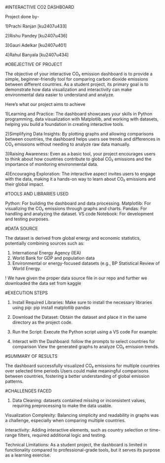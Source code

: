 #INTERACTIVE CO2 DASHBOARD
  
  Project done by-
  
  1)Prachi Ranjan  [ku2407u433]
  
  2)Rishu Pandey   [ku2407u436]
  
  3)Gauri Adelkar  [ku2407u401]
  
  4)Rahul Banyala  [ku2407u434]


#OBEJECTIVE OF PROJECT

The objective of your interactive CO₂ emission dashboard is to provide a simple, beginner-friendly tool for comparing carbon dioxide emissions between different countries. As a student project, its primary goal is to demonstrate how data visualization and interactivity can make environmental data easier to understand and analyze.

Here’s what our project aims to achieve

1)Learning and Practice: The dashboard showcases your skills in Python programming, data visualization with Matplotlib, and working with datasets, helping you build a foundation in creating interactive tools.

2)Simplifying Data Insights: By plotting graphs and allowing comparisons between countries, the dashboard helps users see trends and differences in CO₂ emissions without needing to analyze raw data manually.

3)Raising Awareness: Even as a basic tool, your project encourages users to think about how countries contribute to global CO₂ emissions and the importance of monitoring environmental data.

4)Encouraging Exploration: The interactive aspect invites users to engage with the data, making it a hands-on way to learn about CO₂ emissions and their global impact.

#TOOLS AND LIBRARIES USED

Python: For building the dashboard and data processing.
Matplotlib: For visualizing the CO₂ emissions through graphs and charts.
Pandas: For handling and analyzing the dataset.
VS code Notebook: For development and testing purposes.


#DATA SOURCE

The dataset is derived from global energy and economic statistics, potentially combining sources such as:

   1) International Energy Agency (IEA)
   2) World Bank for GDP and population data
   3) Environmental or energy-focused datasets (e.g., BP Statistical Review of World Energy.

! We have given the proper data source file in our repo and further we downloaded the data set from kaggle      


#EXECUTION STEPS 

1)  Install Required Libraries:
    Make sure to install the necessary libraries using pip:
    pip install matplotlib pandas

2)  Download the Dataset:
    Obtain the dataset and place it in the same directory as the project code.

3)  Run the Script:
    Execute the Python script using a VS code For example:

4)  Interact with the Dashboard:
    follow the prompts to select countries for comparison
    View the generated graphs to analyze CO₂ emission trends.

#SUMMARY OF RESULTS

The dashboard successfully visualized CO₂ emissions for multiple countries over selected time periods
Users could make meaningful comparisons between countries, fostering a better understanding of global emission patterns.

#CHALLENGES FACED

1) Data Cleaning:
 datasets contained missing or inconsistent values, requiring preprocessing to make the data usable.

Visualization Complexity:
Balancing simplicity and readability in graphs was a challenge, especially when comparing multiple countries.

Interactivity:
Adding interactive elements, such as country selection or time-range filters, required additional logic and testing.

Technical Limitations:
As a student project, the dashboard is limited in functionality compared to professional-grade tools, but it serves its purpose as a learning exercise.
    
